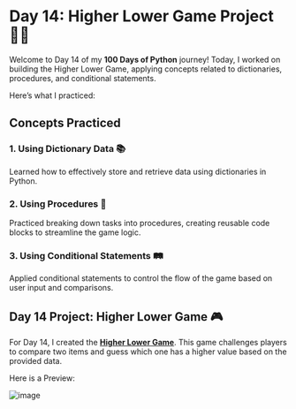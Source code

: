 # Day 14: Higher Lower Game Project 🔼🔽

Welcome to Day 14 of my **100 Days of Python** journey! Today, I worked on building the Higher Lower Game, applying concepts related to dictionaries, procedures, and conditional statements. 

Here’s what I practiced:

## Concepts Practiced

### 1. Using Dictionary Data 📚
Learned how to effectively store and retrieve data using dictionaries in Python.

### 2. Using Procedures 🔄
Practiced breaking down tasks into procedures, creating reusable code blocks to streamline the game logic.

### 3. Using Conditional Statements 🛤️
Applied conditional statements to control the flow of the game based on user input and comparisons.

## Day 14 Project: Higher Lower Game 🎮

For Day 14, I created the [**Higher Lower Game**](Higher_Or_Lower_Project.py). This game challenges players to compare two items and guess which one has a higher value based on the provided data.

Here is a Preview:

![image](https://github.com/user-attachments/assets/033f3b85-1d50-4a67-8ee9-c6f0f2f6804b)
